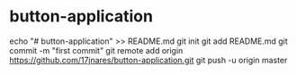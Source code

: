 # button-application
echo "# button-application" >> README.md
git init
git add README.md
git commit -m "first commit"
git remote add origin https://github.com/17jnares/button-application.git
git push -u origin master

